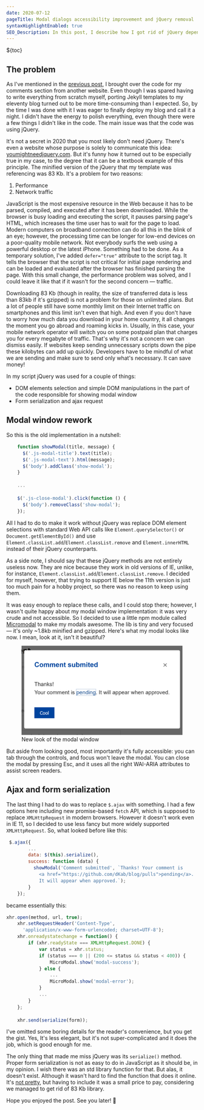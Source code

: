 ```yaml
---
date: 2020-07-12
pageTitle: Modal dialogs accessibility improvement and jQuery removal
syntaxHighlightEnabled: true
SEO_Description: In this post, I describe how I got rid of jQuery dependency in my comment form. I also talk about Micromodal npm package — minimalistic accessible modal window library.
---
```


${toc}

## The problem

As I've mentioned in the [previous post](/posts/eleventy-staticman/#staticman-for-comments), I brought over the code for my comments section from another website. Even though I was spared having to write everything from scratch myself, porting Jekyll templates to my eleventy blog turned out to be more time-consuming than I expected. So, by the time I was done with it I was eager to finally deploy my blog and call it a night. I didn't have the energy to polish everything, even though there were a few things I didn't like in the code. The main issue was that the code was using jQuery. 

It's not a secret in 2020 that you most likely don't need jQuery. There's even a website whose purpose is solely to communicate this idea: [youmightneedjquery.com](http://youmightnotneedjquery.com/). But it's funny how it turned out to be especially true in my case, to the degree that it can be a textbook example of this principle. The minified version of the jQuery that my template was referencing was 83 Kb.
It's a problem for two reasons:

1. Performance
2. Network traffic

JavaScript is the most expensive resource in the Web because it has to be parsed, compiled, and executed after it has been downloaded. While the browser is busy loading and executing the script, it pauses parsing page's HTML, which increases the time user has to wait for the page to load. Modern computers on broadband connection can do all this in the blink of an eye; however, the processing time can be longer for low-end devices on a poor-quality mobile network. Not everybody surfs the web using a powerful desktop or the latest iPhone. Something had to be done. As a temporary solution, I've added `defer="true"` attribute to the script tag. It tells the browser that the script is not critical for initial page rendering and can be loaded and evaluated after the browser has finished parsing the page. With this small change, the performance problem was solved, and I could leave it like that if it wasn't for the second concern — traffic.

Downloading 83 Kb (though in reality, the size of transferred data is less than 83kb if it's gzipped) is not a problem for those on unlimited plans. But a lot of people still have some monthly limit on their Internet traffic on smartphones and this limit isn't even that high. And even if you don't have to worry how much data you download in your home country, it all changes the moment you go abroad and roaming kicks in. Usually, in this case, your mobile network operator will switch you on some postpaid plan that charges you for every megabyte of traffic. That's why it's not a concern we can dismiss easily. If websites keep sending unnecessary scripts down the pipe these kilobytes can add up quickly. Developers have to be mindful of what we are sending and make sure to send only what's necessary. It can save money!

In my script jQuery was used for a couple of things:

 - DOM elements selection and simple DOM manipulations in the part of the code responsible for showing modal window
 - Form serialization and ajax request

## Modal window rework
So this is the old implementation in a nutshell:

``` js
    function showModal(title, message) {
      $('.js-modal-title').text(title);
      $('.js-modal-text').html(message);
      $('body').addClass('show-modal');
    }

    ...

    $('.js-close-modal').click(function () {
      $('body').removeClass('show-modal');
    });
```

All I had to do to make it work without jQuery was replace DOM element selections with standard Web API calls like `Element.querySelector()` or `Document.getElementById()` and use `Element.classList.add`/`Element.classList.remove` and `Element.innerHTML` instead of their jQuery counterparts. 

As a side note, I should say that these jQuery methods are not entirely useless now. They are nice because they work in old versions of IE, unlike, for instance, `Element.classList.add`/`Element.classList.remove`. I decided for myself, however, that trying to support IE below the 11th version is just too much pain for a hobby project, so there was no reason to keep using them.

It was easy enough to replace these calls, and I could stop there; however, I wasn't quite happy about my modal window implementation: it was very crude and not accessible. So I decided to use a little npm module called [
Micromodal](https://github.com/ghosh/micromodal) to make my modals awesome. The lib is tiny and very focused — it's only ~1.8kb minified and gzipped. Here's what my modal looks like now. I mean, look at it, isn't it beautiful?

<figure>
  <picture>
    <source srcset="/assets/images/modal.png" media="(min-width: 800px)" />
    <source srcset="/assets/images/modal-small.png" media="(max-width: 800px)" />
    <img src="/assets/images/modal-small.png" alt="Screenshot of a modal window, using Micromodal module" /> 
  </picture>
  <span class="image-caption">New look of the modal window</span>  
</figure>

But aside from looking good, most importantly it's fully accessible: you can tab through the controls, and focus won't leave the modal. You can close the modal by pressing Esc, and it uses all the right WAI-ARIA attributes to assist screen readers.

## Ajax and form serialization

The last thing I had to do was to replace `$.ajax` with something. I had a few options here including new promise-based `fetch` API, which is supposed to replace `XMLHttpRequest` in modern browsers. However it doesn't work even in IE 11, so I decided to use less fancy but more widely supported `XMLHttpRequest`. So, what looked before like this:

``` js
 $.ajax({
        ...
        data: $(this).serialize(),
        success: function (data) {
          showModal('Comment submitted', `Thanks! Your comment is 
            <a href="https://github.com/dKab/blog/pulls">pending</a>.
            It will appear when approved.`);
        }
    });
```

became essentially this:

``` js
xhr.open(method, url, true);
    xhr.setRequestHeader('Content-Type', 
      'application/x-www-form-urlencoded; charset=UTF-8');
    xhr.onreadystatechange = function() {
        if (xhr.readyState === XMLHttpRequest.DONE) {
            var status = xhr.status;
            if (status === 0 || (200 <= status && status < 400)) {
                MicroModal.show('modal-success');
            } else {
                ...
                MicroModal.show('modal-error');
            }
            ...
        }
    };

    xhr.send(serialize(form));
```

I've omitted some boring details for the reader's convenience, but you get the gist. Yes, It's less elegant, but it's not super-complicated and it does the job, which is good enough for me.

The only thing that made me miss jQuery was its `serialize()` method. Proper form serialization is not as easy to do in JavaScript as it should be, in my opinion. I wish there was an std library function for that. But alas, it doesn't exist. Although it wasn't hard to find the function that does it online. It's [not pretty](https://github.com/dKab/blog/blob/master/assets/main.js#L43), but having to include it was a small price to pay, considering we managed to get rid of 83 Kb library.

Hope you enjoyed the post. See you later! 👋


